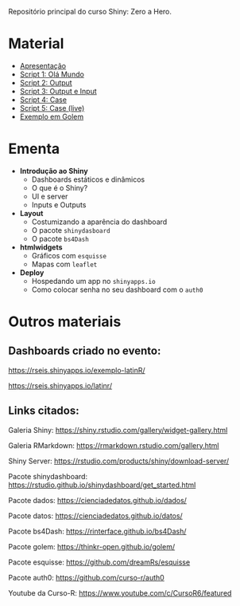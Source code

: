 
Repositório principal do curso Shiny: Zero a Hero.

Material
========

-   [Apresentação](https://curso-r.github.io/latinr-shiny/slides/slides_latinr_shiny_zero_to_hero.html)
-   [Script 1: Olá
    Mundo](https://curso-r.github.io/latinr-shiny/scripts/01-ola-mundo.R)
-   [Script 2:
    Output](https://curso-r.github.io/latinr-shiny/scripts/02-output.R)
-   [Script 3: Output e
    Input](https://curso-r.github.io/latinr-shiny/scripts/03-output-input.R)
-   [Script 4:
    Case](https://curso-r.github.io/latinr-shiny/scripts/04-case.R)
-   [Script 5: Case
    (live)](https://curso-r.github.io/latinr-shiny/scripts/05-dash.R)
-   [Exemplo em
    Golem](https://github.com/curso-r/latinr-shiny/tree/master/slides/meuGolem)

Ementa
======

-   **Introdução ao Shiny**
    -   Dashboards estáticos e dinâmicos
    -   O que é o Shiny?
    -   UI e server
    -   Inputs e Outputs
-   **Layout**
    -   Costumizando a aparência do dashboard
    -   O pacote `shinydasboard`
    -   O pacote `bs4Dash`
-   **htmlwidgets**
    -   Gráficos com `esquisse`
    -   Mapas com `leaflet`
-   **Deploy**
    -   Hospedando um app no `shinyapps.io`
    -   Como colocar senha no seu dashboard com o `auth0`

Outros materiais
================

Dashboards criado no evento:
----------------------------

<a href="https://rseis.shinyapps.io/exemplo-latinR/" class="uri">https://rseis.shinyapps.io/exemplo-latinR/</a>

<a href="https://rseis.shinyapps.io/latinr/" class="uri">https://rseis.shinyapps.io/latinr/</a>

Links citados:
--------------

Galeria Shiny:
<a href="https://shiny.rstudio.com/gallery/widget-gallery.html" class="uri">https://shiny.rstudio.com/gallery/widget-gallery.html</a>

Galeria RMarkdown:
<a href="https://rmarkdown.rstudio.com/gallery.html" class="uri">https://rmarkdown.rstudio.com/gallery.html</a>

Shiny Server:
<a href="https://rstudio.com/products/shiny/download-server/" class="uri">https://rstudio.com/products/shiny/download-server/</a>

Pacote shinydashboard:
<a href="https://rstudio.github.io/shinydashboard/get_started.html" class="uri">https://rstudio.github.io/shinydashboard/get_started.html</a>

Pacote dados:
<a href="https://cienciadedatos.github.io/dados/" class="uri">https://cienciadedatos.github.io/dados/</a>

Pacote datos:
<a href="https://cienciadedatos.github.io/datos/" class="uri">https://cienciadedatos.github.io/datos/</a>

Pacote bs4Dash:
<a href="https://rinterface.github.io/bs4Dash/" class="uri">https://rinterface.github.io/bs4Dash/</a>

Pacote golem:
<a href="https://thinkr-open.github.io/golem/" class="uri">https://thinkr-open.github.io/golem/</a>

Pacote esquisse:
<a href="https://github.com/dreamRs/esquisse" class="uri">https://github.com/dreamRs/esquisse</a>

Pacote auth0:
<a href="https://github.com/curso-r/auth0" class="uri">https://github.com/curso-r/auth0</a>

Youtube da Curso-R:
<a href="https://www.youtube.com/c/CursoR6/featured" class="uri">https://www.youtube.com/c/CursoR6/featured</a>
